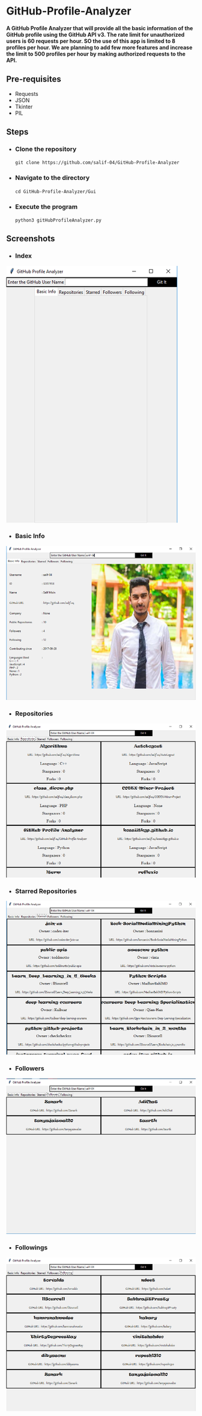 # GitHub-Profile-Analyzer
#### A GitHub Profile Analyzer that will provide all the basic information of the GitHub profile using the GitHub API v3. The rate limit for unauthorized users is 60 requests per hour. SO the use of this app is limited to 8 profiles per hour. We are planning to  add few more features and increase the limit to 500 profiles per hour by making authorized requests to the API.

## Pre-requisites
* Requests
* JSON
* Tkinter
* PIL

## Steps
* ### Clone the repository
    `git clone https://github.com/salif-04/GitHub-Profile-Analyzer`
* ### Navigate to the directory
    `cd GitHub-Profile-Analyzer/Gui`
* ### Execute the program
    `python3 gitHubProfileAnalyzer.py`

## Screenshots
* ### Index
![Index](Gui/index.png)
* ### Basic Info
![Basic Info](Gui/basic.png)
* ### Repositories
![Repositories](Gui/repo.png)
* ### Starred Repositories
![Starred Repositories](Gui/starred.png)
* ### Followers
![Followers](Gui/followers.png)
* ### Followings
![Followings](Gui/followings.png)
